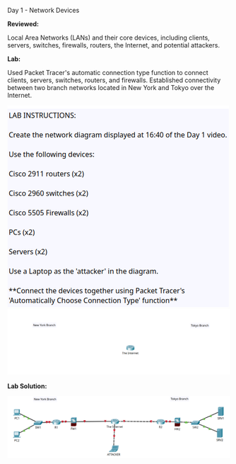 Day 1 - Network Devices

**Reviewed:**  

Local Area Networks (LANs) and their core devices, including clients, servers, switches, firewalls, routers, the Internet, and potential attackers.


**Lab:** 

Used Packet Tracer's automatic connection type function to connect clients, servers, switches, routers, and firewalls. Established connectivity between two branch networks located in New York and Tokyo over the Internet.


<img src="images/lab.png">

<img src="images/default.png">

**Lab Solution:** 

<img src="images/solution.png">
